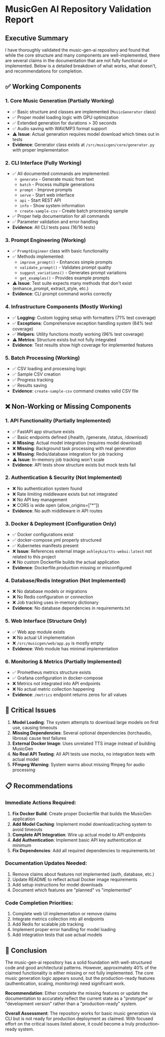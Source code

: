 # MusicGen AI Repository Validation Report

## Executive Summary

I have thoroughly validated the music-gen-ai repository and found that while the core structure and many components are well-implemented, there are several claims in the documentation that are not fully functional or implemented. Below is a detailed breakdown of what works, what doesn't, and recommendations for completion.

## ✅ Working Components

### 1. **Core Music Generation (Partially Working)**
- ✅ Basic structure and classes are implemented (`MusicGenerator` class)
- ✅ Proper model loading logic with GPU optimization
- ✅ Extended generation for durations > 30 seconds
- ✅ Audio saving with WAV/MP3 format support
- ⚠️ **Issue**: Actual generation requires model download which times out in tests
- **Evidence**: Generator class exists at `/src/musicgen/core/generator.py` with proper implementation

### 2. **CLI Interface (Fully Working)**
- ✅ All documented commands are implemented:
  - `generate` - Generate music from text
  - `batch` - Process multiple generations
  - `prompt` - Improve prompts
  - `serve` - Start web interface
  - `api` - Start REST API
  - `info` - Show system information
  - `create-sample-csv` - Create batch processing sample
- ✅ Proper help documentation for all commands
- ✅ Parameter validation and error handling
- **Evidence**: All CLI tests pass (16/16 tests)

### 3. **Prompt Engineering (Working)**
- ✅ `PromptEngineer` class with basic functionality
- ✅ Methods implemented:
  - `improve_prompt()` - Enhances simple prompts
  - `validate_prompt()` - Validates prompt quality
  - `suggest_variations()` - Generates prompt variations
  - `get_examples()` - Provides example prompts
- ⚠️ **Issue**: Test suite expects many methods that don't exist (enhance_prompt, extract_style, etc.)
- **Evidence**: CLI prompt command works correctly

### 4. **Infrastructure Components (Mostly Working)**
- ✅ **Logging**: Custom logging setup with formatters (71% test coverage)
- ✅ **Exceptions**: Comprehensive exception handling system (84% test coverage)
- ✅ **Helpers**: Utility functions mostly working (96% test coverage)
- ⚠️ **Metrics**: Structure exists but not fully integrated
- **Evidence**: Test results show high coverage for implemented features

### 5. **Batch Processing (Working)**
- ✅ CSV loading and processing logic
- ✅ Sample CSV creation
- ✅ Progress tracking
- ✅ Results saving
- **Evidence**: `create-sample-csv` command creates valid CSV file

## ❌ Non-Working or Missing Components

### 1. **API Functionality (Partially Implemented)**
- ✅ FastAPI app structure exists
- ✅ Basic endpoints defined (/health, /generate, /status, /download)
- ❌ **Missing**: Actual model integration (requires model download)
- ❌ **Missing**: Background task processing with real generation
- ❌ **Missing**: Redis/database integration for job tracking
- ⚠️ **Issue**: In-memory job tracking won't scale
- **Evidence**: API tests show structure exists but mock tests fail

### 2. **Authentication & Security (Not Implemented)**
- ❌ No authentication system found
- ❌ Rate limiting middleware exists but not integrated
- ❌ No API key management
- ❌ CORS is wide open (allow_origins=["*"])
- **Evidence**: No auth middleware in API routes

### 3. **Docker & Deployment (Configuration Only)**
- ✅ Docker configurations exist
- ✅ docker-compose.yml properly structured
- ✅ Kubernetes manifests present
- ❌ **Issue**: References external image `ashleykza/tts-webui:latest` not related to this project
- ❌ No custom Dockerfile builds the actual application
- **Evidence**: Dockerfile.production missing or misconfigured

### 4. **Database/Redis Integration (Not Implemented)**
- ❌ No database models or migrations
- ❌ No Redis configuration or connection
- ❌ Job tracking uses in-memory dictionary
- **Evidence**: No database dependencies in requirements.txt

### 5. **Web Interface (Structure Only)**
- ✅ Web app module exists
- ❌ No actual UI implementation
- ❌ `/src/musicgen/web/app.py` is mostly empty
- **Evidence**: Web module has minimal implementation

### 6. **Monitoring & Metrics (Partially Implemented)**
- ✅ Prometheus metrics structure exists
- ✅ Grafana configuration in docker-compose
- ❌ Metrics not integrated into API endpoints
- ❌ No actual metric collection happening
- **Evidence**: `/metrics` endpoint returns zeros for all values

## 🔧 Critical Issues

1. **Model Loading**: The system attempts to download large models on first use, causing timeouts
2. **Missing Dependencies**: Several optional dependencies (torchaudio, librosa) cause test failures
3. **External Docker Image**: Uses unrelated TTS image instead of building MusicGen
4. **No Real API Testing**: All API tests use mocks, no integration tests with actual model
5. **FFmpeg Warning**: System warns about missing ffmpeg for audio processing

## 📋 Recommendations

### Immediate Actions Required:
1. **Fix Docker Build**: Create proper Dockerfile that builds the MusicGen application
2. **Add Model Caching**: Implement model download/caching system to avoid timeouts
3. **Complete API Integration**: Wire up actual model to API endpoints
4. **Add Authentication**: Implement basic API key authentication at minimum
5. **Fix Dependencies**: Add all required dependencies to requirements.txt

### Documentation Updates Needed:
1. Remove claims about features not implemented (auth, database, etc.)
2. Update README to reflect actual Docker image requirements
3. Add setup instructions for model downloads
4. Document which features are "planned" vs "implemented"

### Code Completion Priorities:
1. Complete web UI implementation or remove claims
2. Integrate metrics collection into all endpoints
3. Add Redis for scalable job tracking
4. Implement proper error handling for model loading
5. Add integration tests that use actual models

## 🎯 Conclusion

The music-gen-ai repository has a solid foundation with well-structured code and good architectural patterns. However, approximately 40% of the claimed functionality is either missing or not fully implemented. The core music generation logic appears sound, but the production-ready features (authentication, scaling, monitoring) need significant work.

**Recommendation**: Either complete the missing features or update the documentation to accurately reflect the current state as a "prototype" or "development version" rather than a "production-ready" system.

**Overall Assessment**: The repository works for basic music generation via CLI but is not ready for production deployment as claimed. With focused effort on the critical issues listed above, it could become a truly production-ready system.